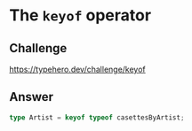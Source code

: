# The `keyof` operator

## Challenge

https://typehero.dev/challenge/keyof

## Answer

```ts
type Artist = keyof typeof casettesByArtist;
```